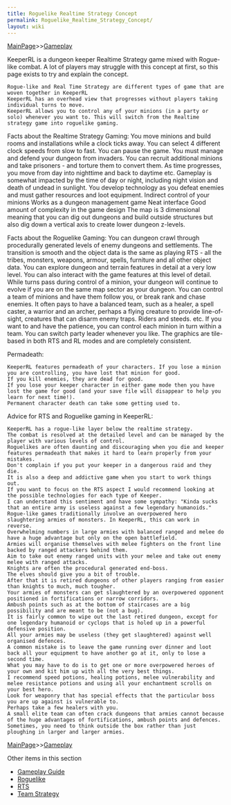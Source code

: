 ```yaml
---
title: Roguelike Realtime Strategy Concept
permalink: Roguelike_Realtime_Strategy_Concept/
layout: wiki
---
```


[MainPage](/keeperrl_wiki/ "wikilink")>>[Gameplay](/keeperrl_wiki/Gameplay_Guide "wikilink")

KeeperRL is a dungeon keeper Realtime Strategy game mixed with Rogue-like combat. A lot of players may struggle with this concept at first, so this page exists to try and explain the concept.

	Rogue-like and Real Time Strategy are different types of game that are woven together in KeeperRL 
	KeeperRL has an overhead view that progresses without players taking individual turns to move.
	KeeperRL allows you to control any of your minions (in a party or solo) whenever you want to. This will switch from the Realtime strategy game into roguelike gaming.

Facts about the Realtime Strategy Gaming:
	You move minions and build rooms and installations while a clock ticks away.
	You can select 4 different clock speeds from slow to fast.
	You can pause the game.
	You must manage and defend your dungeon from invaders.
	You can recruit additional minions and take prisoners - and torture them to convert them.
	As time progresses, you move from day into nighttime and back to daytime etc.
	Gameplay is somewhat impacted by the time of day or night, including night vision and death of undead in sunlight.
	You develop technology as you defeat enemies and must gather resources and loot equipment.
	Indirect control of your minions
	Works as a dungeon management game
	Neat interface
	Good amount of complexity in the game design
	The map is 3 dimensional meaning that you can dig out dungeons and build outside structures but also dig down a vertical axis to create lower dungeon z-levels. 
  
Facts about the Roguelike Gaming:
	You can dungeon crawl through procedurally generated levels of enemy dungeons and settlements.
	The transition is smooth and the object data is the same as playing RTS - all the tribes, monsters, weapons, armour, spells, furniture and all other object data.
	You can explore dungeon and terrain features in detail at a very low level.
	You can also interact with the game features at this level of detail.
	While turns pass during control of a minion, your dungeon will continue to evolve if you are on the same map sector as your dungeon.
	You can control a team of minions and have them follow you, or break rank and chase enemies.
	It often pays to have a balanced team, such as a healer, a spell caster, a warrior and an archer, perhaps a flying creature to provide line-of-sight, creatures that can disarm enemy traps. Riders and steeds. etc.
	If you want to and have the patience, you can control each minion in turn within a team.
	You can switch party leader whenever you like.
	The graphics are tile-based in both RTS and RL modes and are completely consistent.

Permadeath:

	KeeperRL features permadeath of your characters. If you lose a minion you are controlling, you have lost that minion for good.
	If you kill enemies, they are dead for good.
	If you lose your keeper character in either game mode then you have lost the game for good (and your save file will disappear to help you learn for next time!).
	Permanent character death can take some getting used to.
  
Advice for RTS and Roguelike gaming in KeeperRL:
  
	KeeperRL has a rogue-like layer below the realtime strategy.
	The combat is resolved at the detailed level and can be managed by the player with various levels of control.
	Roguelikes are often daunting and discouraging when you die and keeper features permadeath that makes it hard to learn properly from your mistakes.
	Don't complain if you put your keeper in a dangerous raid and they die.
	It is also a deep and addictive game when you start to work things out.
	If you want to focus on the RTS aspect I would recommend looking at the possible technologies for each type of Keeper.
	I can understand this sentiment and have some sympathy: "Kinda sucks that an entire army is useless against a few legendary humanoids."
	Rogue-like games traditionally involve an overpowered hero slaughtering armies of monsters. In KeeperRL, this can work in reverse.
	Overwhelming numbers in large armies with balanced ranged and melee do have a huge advantage but only on the open battlefield.
	Armies will organise themselves with melee fighters on the front line backed by ranged attackers behind them.
	Aim to take out enemy ranged units with your melee and take out enemy melee with ranged attacks.
	Knights are often the procedural generated end-boss.
	The elves should give you a bit of trouble.
	After that it is retired dungeons of other players ranging from easier than knights to much, much tougher.
	Your armies of monsters can get slaughtered by an overpowered opponent positioned in fortifications or narrow corridors.
	Ambush points such as at the bottom of staircases are a big possibility and are meant to be (not a bug).
	It is fairly common to wipe out the last retired dungeon, except for one legendary humanoid or cyclops that is holed up in a powerful defensive position.
	All your armies may be useless (they get slaughtered) against well organised defences.
	A common mistake is to leave the game running over dinner and loot back all your equipment to have another go at it, only to lose a second time.
	What you may have to do is to get one or more overpowered heroes of your own and kit him up with all the very best things.
	I recommend speed potions, healing potions, melee vulnerability and melee resistance potions and using all your enchantment scrolls on your best hero.
	Look for weaponry that has special effects that the particular boss you are up against is vulnerable to.
	Perhaps take a few healers with you.
	A small elite team can often crack dungeons that armies cannot because of the huge advantages of fortifications, ambush points and defences.
	Sometimes, you need to think outside the box rather than just ploughing in larger and larger armies.

[MainPage](/keeperrl_wiki/ "wikilink")>>[Gameplay](/keeperrl_wiki/Gameplay_Guide "wikilink")

Other items in this section
-    [Gameplay Guide](/keeperrl_wiki/Gameplay_Guide "wikilink")
-    [Roguelike](/keeperrl_wiki/Roguelike "wikilink")
-    [RTS](/keeperrl_wiki/RTS "wikilink")
-    [Team Strategy](/keeperrl_wiki/Team_Strategy "wikilink")
